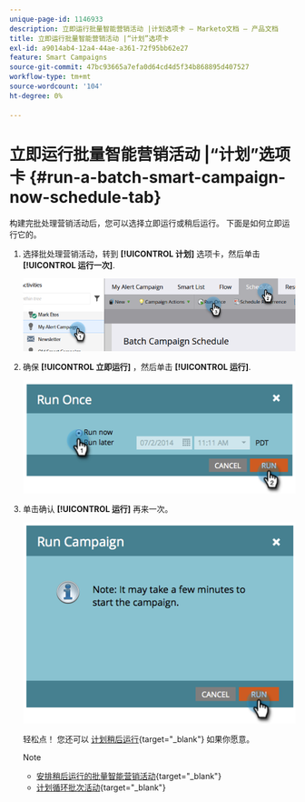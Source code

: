 ```yaml
---
unique-page-id: 1146933
description: 立即运行批量智能营销活动 |计划选项卡 — Marketo文档 — 产品文档
title: 立即运行批量智能营销活动 |“计划”选项卡
exl-id: a9014ab4-12a4-44ae-a361-72f95bb62e27
feature: Smart Campaigns
source-git-commit: 47bc93665a7efa0d64cd4d5f34b868895d407527
workflow-type: tm+mt
source-wordcount: '104'
ht-degree: 0%

---
```


# 立即运行批量智能营销活动 |“计划”选项卡 {#run-a-batch-smart-campaign-now-schedule-tab}

构建完批处理营销活动后，您可以选择立即运行或稍后运行。 下面是如何立即运行它的。

1. 选择批处理营销活动，转到 **[!UICONTROL 计划]** 选项卡，然后单击 **[!UICONTROL 运行一次]**.

   ![](assets/run-a-batch-smart-campaign-now-schedule-tab-1.png)

1. 确保 **[!UICONTROL 立即运行]** ，然后单击 **[!UICONTROL 运行]**.

   ![](assets/run-a-batch-smart-campaign-now-schedule-tab-2.png)

1. 单击确认 **[!UICONTROL 运行]** 再来一次。

   ![](assets/run-a-batch-smart-campaign-now-schedule-tab-3.png)

   轻松点！ 您还可以 [计划稍后运行](/help/marketo/product-docs/core-marketo-concepts/smart-campaigns/using-smart-campaigns/schedule-a-batch-smart-campaign-to-run-later.md){target="_blank"} 如果你愿意。

   >[!NOTE]
   >
   >* [安排稍后运行的批量智能营销活动](/help/marketo/product-docs/core-marketo-concepts/smart-campaigns/using-smart-campaigns/schedule-a-batch-smart-campaign-to-run-later.md){target="_blank"}
   >* [计划循环批次活动](/help/marketo/product-docs/core-marketo-concepts/smart-campaigns/using-smart-campaigns/schedule-a-recurring-batch-campaign.md){target="_blank"}
